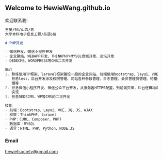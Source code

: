 ## Welcome to HewieWang.github.io

欢迎联系我!

```markdown
王昊/93/山西/男
大学本科电子信息工程/英语6级

# PHP开发

- 微信开发、微信小程序开发
- 企业建站、WEBAPP开发、THINKPHP+MYSQL商城开发、论坛开发
- DEDECMS、WORDPRESS等CMS二次开发

简介
1. 熟练使用TP框架、laravel框架建设一般的企业网站、前端使用bootstrap、layui、VUE、JQ等、
   熟悉less，后台开发涉及权限管理、网站各种参数管理、日志管理、会员管理员管理、轮播商品管
   理等
2. 熟悉微信小程序开发、微信公众平台开发，从服务器HTTPS配置，到前端页面，后台逻辑均由我一人
   实现
3. 熟悉DEDECMS、WP等CMS的二次开发

技能
- 前端：Bootstrap、Layui、VUE、JQ、JS、AJAX
- 框架：ThinkPHP、laravel
- PHP：CURL、Composer、PHP7
- 数据库：MYSQL
- 语言：HTML、PHP、Python、NODE.JS
```





### Email

hewiefsociety@gmail.com
